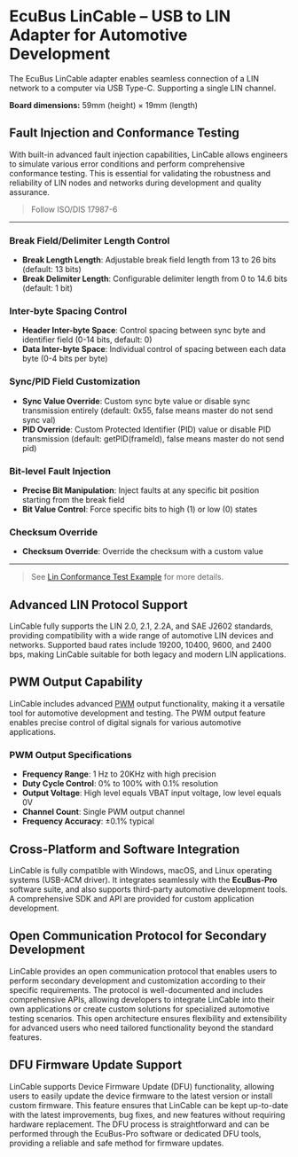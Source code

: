 <script setup>
import LinCableProductPage from './components/LinCableProductPage.vue'
</script>
# EcuBus LinCable – USB to LIN Adapter for Automotive Development

<LinCableProductPage />



The EcuBus LinCable adapter enables seamless connection of a LIN network to a computer via
USB Type-C. Supporting a single LIN channel.

**Board dimensions:** 59mm (height) × 19mm (length)


## Fault Injection and Conformance Testing

With built-in advanced fault injection capabilities, LinCable allows engineers to simulate
various error conditions and perform comprehensive conformance testing. This is essential
for validating the robustness and reliability of LIN nodes and networks during development
and quality assurance.

>Follow ISO/DIS 17987-6

---

### Break Field/Delimiter Length Control
- **Break Length Length**: Adjustable break field length from 13 to 26 bits (default: 13 bits)
- **Break Delimiter Length**: Configurable delimiter length from 0 to 14.6 bits (default: 1 bit)

### Inter-byte Spacing Control
- **Header Inter-byte Space**: Control spacing between sync byte and identifier field (0-14 bits, default: 0)
- **Data Inter-byte Space**: Individual control of spacing between each data byte (0-4 bits per byte)

### Sync/PID Field Customization
- **Sync Value Override**: Custom sync byte value or disable sync transmission entirely (default: 0x55, false means master do not send sync val)
- **PID Override**: Custom Protected Identifier (PID) value or disable PID transmission (default: getPID(frameId), false means master do not send pid)

### Bit-level Fault Injection
- **Precise Bit Manipulation**: Inject faults at any specific bit position starting from the break field
- **Bit Value Control**: Force specific bits to high (1) or low (0) states

### Checksum Override
- **Checksum Override**: Override the checksum with a custom value

---

> See [Lin Conformance Test Example](../../../resources/examples/lin_conformance_test/readme.md) for more details.   

## Advanced LIN Protocol Support

LinCable fully supports the LIN 2.0, 2.1, 2.2A, and SAE J2602 standards, providing
compatibility with a wide range of automotive LIN devices and networks. Supported baud rates
include 19200, 10400, 9600, and 2400 bps, making LinCable suitable for both legacy and
modern LIN applications.

## PWM Output Capability

LinCable includes advanced [PWM](../pwm/pwm.md) output functionality, making it
a versatile tool for automotive development and testing. The PWM output feature enables
precise control of digital signals for various automotive applications.

### PWM Output Specifications
- **Frequency Range**: 1 Hz to 20KHz with high precision
- **Duty Cycle Control**: 0% to 100% with 0.1% resolution
- **Output Voltage**: High level equals VBAT input voltage, low level equals 0V
- **Channel Count**: Single PWM output channel
- **Frequency Accuracy**: ±0.1% typical


## Cross-Platform and Software Integration

LinCable is fully compatible with Windows, macOS, and Linux operating systems (USB-ACM driver). It integrates
seamlessly with the **EcuBus-Pro** software suite, and also supports third-party automotive
development tools. A comprehensive SDK and API are provided for custom application
development.

## Open Communication Protocol for Secondary Development

LinCable provides an open communication protocol that enables users to perform secondary development
and customization according to their specific requirements. The protocol is well-documented and
includes comprehensive APIs, allowing developers to integrate LinCable into their own applications
or create custom solutions for specialized automotive testing scenarios. This open architecture
ensures flexibility and extensibility for advanced users who need tailored functionality beyond
the standard features.

## DFU Firmware Update Support

LinCable supports Device Firmware Update (DFU) functionality, allowing users to easily update
the device firmware to the latest version or install custom firmware. This feature ensures that
LinCable can be kept up-to-date with the latest improvements, bug fixes, and new features without
requiring hardware replacement. The DFU process is straightforward and can be performed through
the EcuBus-Pro software or dedicated DFU tools, providing a reliable and safe method for firmware
updates.

